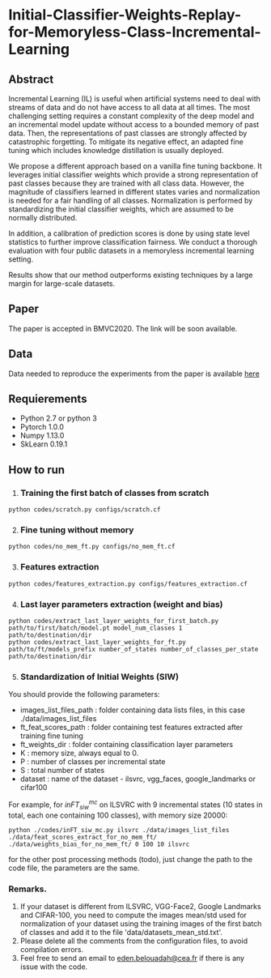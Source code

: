 # Initial-Classifier-Weights-Replay-for-Memoryless-Class-Incremental-Learning
## Abstract
Incremental Learning (IL) is useful when artificial systems need to deal with streams of data and do not have access to all data at all times.
The most challenging setting requires a constant complexity of the deep model and an incremental model update without access to a bounded memory of past data.
Then, the representations of past classes are strongly affected by catastrophic forgetting.
To mitigate its negative effect, an adapted fine tuning which includes knowledge distillation is usually deployed.

We propose a different approach based on a vanilla fine tuning backbone.
It leverages initial classifier weights which provide a strong representation of past classes because they are trained with all class data.
However, the magnitude of classifiers learned in different states varies and normalization is needed for a fair handling of all classes.
Normalization is performed by standardizing the initial classifier weights, which are assumed to be normally distributed.

In addition, a calibration of prediction scores is done by using state level statistics to further improve classification fairness.
We conduct a thorough evaluation with four public datasets in a memoryless incremental learning setting. 

Results show that our method outperforms existing techniques by a large margin for large-scale datasets. 

## Paper
The paper is accepted in BMVC2020. The link will be soon available.

## Data
Data needed to reproduce the experiments from the paper is available [here](https://drive.google.com/drive/folders/1lSxH3BRnuDjQBYG46wcw6HptUrkSfhS9?usp=sharing)

## Requierements
* Python 2.7 or python 3
* Pytorch 1.0.0
* Numpy 1.13.0
* SkLearn 0.19.1


## How to run

1. ### Training the first batch of classes from scratch

```
python codes/scratch.py configs/scratch.cf
```

2. ### Fine tuning without memory

```
python codes/no_mem_ft.py configs/no_mem_ft.cf
```
3. ### Features extraction

```
python codes/features_extraction.py configs/features_extraction.cf
```

4. ### Last layer parameters extraction (weight and bias)

```
python codes/extract_last_layer_weights_for_first_batch.py path/to/first/batch/model.pt model_num_classes 1 path/to/destination/dir
python codes/extract_last_layer_weights_for_ft.py path/to/ft/models_prefix number_of_states number_of_classes_per_state path/to/destination/dir
```


5. ### Standardization of Initial Weights (SIW)
You should provide the following parameters:
* images_list_files_path : folder containing data lists files, in this case ./data/images_list_files
* ft_feat_scores_path : folder containing test features extracted after training fine tuning
* ft_weights_dir : folder containing classification layer parameters
* K : memory size, always equal to 0.
* P : number of classes per incremental state
* S : total number of states
* dataset : name of the dataset - ilsvrc, vgg_faces, google_landmarks or cifar100

For example, for $inFT_{siw}^{mc}$ on ILSVRC with 9 incremental states (10 states in total, each one containing 100 classes), with memory size 20000:
```
python ./codes/inFT_siw_mc.py ilsvrc ./data/images_list_files ./data/feat_scores_extract_for_no_mem_ft/ ./data/weights_bias_for_no_mem_ft/ 0 100 10 ilsvrc
```

for the other post processing methods (todo), just change the path to the code file, the parameters are the same. 

### Remarks. 
1. If your dataset is different from ILSVRC, VGG-Face2, Google Landmarks and CIFAR-100, you need to compute the images mean/std used for normalization of your dataset using the training images of the first batch of classes and add it to the file 'data/datasets_mean_std.txt'.
2. Please delete all the comments from the configuration files, to avoid compilation errors. 
3. Feel free to send an email to eden.belouadah@cea.fr if there is any issue with the code.
